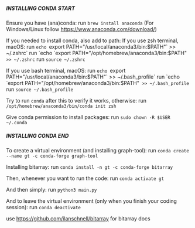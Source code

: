 
##### INSTALLING CONDA START #####

Ensure you have (ana)conda:
run `brew install anaconda`
(For Windows/Linux follow https://www.anaconda.com/download/)

If you needed to install conda, also add to path:
If you use zsh terminal, macOS:
run `echo `export PATH="/usr/local/anaconda3/bin:$PATH"` >> ~/.zshrc`
run `echo `export PATH="/opt/homebrew/anaconda3/bin:$PATH"` >> ~/.zshrc`
run `source ~/.zshrc`

If you use bash terminal, macOS:
run `echo `export PATH="/usr/local/anaconda3/bin:$PATH"` >> ~/.bash_profile`
run `echo `export PATH="/opt/homebrew/anaconda3/bin:$PATH"` >> ~/.bash_profile`
run `source ~/.bash_profile`

Try to run `conda` after this to verify it works, otherwise:
run `/opt/homebrew/anaconda3/bin/conda init zsh`

Give conda permission to install packages:
run `sudo chown -R $USER ~/.conda`

##### INSTALLING CONDA END #####

To create a virtual environment (and installing graph-tool):
run `conda create --name gt -c conda-forge graph-tool`

Installing bitarray:
run `conda install -n gt -c conda-forge bitarray`

Then, whenever you want to run the code:
run `conda activate gt`

And then simply:
run `python3 main.py`

And to leave the virtual environment (only when you finish your coding session):
run `conda deactivate`

use https://github.com/ilanschnell/bitarray for bitarray docs
